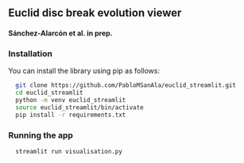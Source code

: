 ## Euclid disc break evolution viewer
#### Sánchez-Alarcón et al. in prep.

### Installation

You can install the library using pip as follows:

```sh
  git clone https://github.com/PabloMSanAla/euclid_streamlit.git
  cd euclid_streamlit
  python -m venv euclid_streamlit
  source euclid_streamlit/bin/activate
  pip install -r requirements.txt
```

### Running the app

```sh
  streamlit run visualisation.py
```
